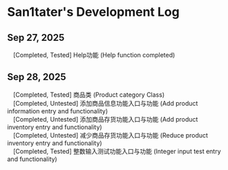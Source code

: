 # San1tater's Development Log

## Sep 27, 2025
&emsp;[Completed, Tested] Help功能 (Help function completed)  
  
## Sep 28, 2025
&emsp;[Completed, Tested] 商品类 (Product category Class)  
&emsp;[Completed, Untested] 添加商品信息功能入口与功能 (Add product information entry and functionality)  
&emsp;[Completed, Untested] 添加商品存货功能入口与功能 (Add product inventory entry and functionality)  
&emsp;[Completed, Untested] 减少商品存货功能入口与功能 (Reduce product inventory entry and functionality)  
&emsp;[Completed, Tested] 整数输入测试功能入口与功能 (Integer input test entry and functionality)  


